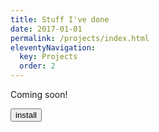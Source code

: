 ```yaml
---
title: Stuff I've done
date: 2017-01-01
permalink: /projects/index.html
eleventyNavigation:
  key: Projects
  order: 2
---
```


Coming soon!

<button onclick="installPwa()">install</button>